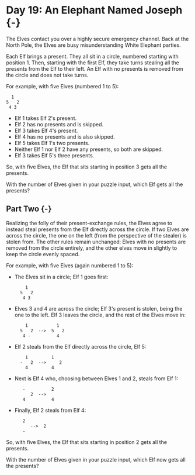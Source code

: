 # Day 19: An Elephant Named Joseph {-}

The Elves contact you over a highly secure emergency channel. Back at the North Pole, the Elves are busy misunderstanding White Elephant parties.

Each Elf brings a present. They all sit in a circle, numbered starting with position 1. Then, starting with the first Elf, they take turns stealing all the presents from the Elf to their left. An Elf with no presents is removed from the circle and does not take turns.

For example, with five Elves (numbered 1 to 5):

      1
    5   2
     4 3

+ Elf 1 takes Elf 2's present.
+ Elf 2 has no presents and is skipped.
+ Elf 3 takes Elf 4's present.
+ Elf 4 has no presents and is also skipped.
+ Elf 5 takes Elf 1's two presents.
+ Neither Elf 1 nor Elf 2 have any presents, so both are skipped.
+ Elf 3 takes Elf 5's three presents.

So, with five Elves, the Elf that sits starting in position 3 gets all the presents.

With the number of Elves given in your puzzle input, which Elf gets all the presents?

## Part Two {-}

Realizing the folly of their present-exchange rules, the Elves agree to instead steal presents from the Elf directly across the circle. If two Elves are across the circle, the one on the left (from the perspective of the stealer) is stolen from. The other rules remain unchanged: Elves with no presents are removed from the circle entirely, and the other elves move in slightly to keep the circle evenly spaced.

For example, with five Elves (again numbered 1 to 5):

+ The Elves sit in a circle; Elf 1 goes first:

          1
        5   2
         4 3

+ Elves 3 and 4 are across the circle; Elf 3's present is stolen, being the one to the left. Elf 3 leaves the circle, and the rest of the Elves move in:

          1           1
        5   2  -->  5   2
         4 -          4
        
+ Elf 2 steals from the Elf directly across the circle, Elf 5:

          1         1 
        -   2  -->     2
          4         4 

+ Next is Elf 4 who, choosing between Elves 1 and 2, steals from Elf 1:

         -          2
            2  -->
         4          4

+ Finally, Elf 2 steals from Elf 4:

         2
            -->  2
         -

So, with five Elves, the Elf that sits starting in position 2 gets all the presents.

With the number of Elves given in your puzzle input, which Elf now gets all the presents?


